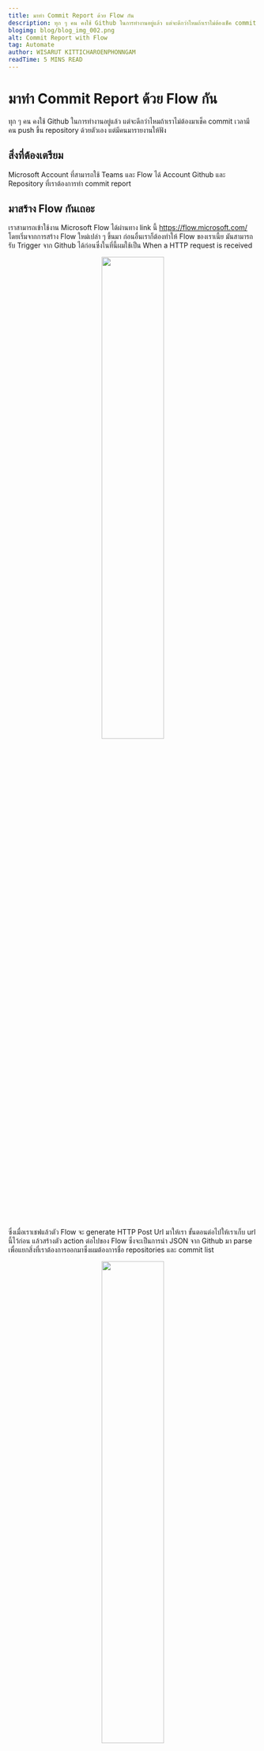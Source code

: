 ```yaml
---
title: มาทำ Commit Report ด้วย Flow กัน
description: ทุก ๆ คน คงใช้ Github ในการทำงานอยู่แล้ว แต่จะดีกว่าไหมถ้าเราไม่ต้องเช็ค commit เอง
blogimg: blog/blog_img_002.png
alt: Commit Report with Flow
tag: Automate
author: WISARUT KITTICHAROENPHONNGAM
readTime: 5 MINS READ
---
```

# มาทำ​ Commit Report ด้วย Flow กัน

ทุก ๆ คน คงใช้ Github ในการทำงานอยู่แล้ว แต่จะดีกว่าไหมถ้าเราไม่ต้องมาเช็ค commit เวลามีคน push ขึ้น repository ด้วยตัวเอง แต่มีคนมารายงานให้ฟัง

## สิ่งที่ต้องเตรียม

Microsoft Account ที่สามารถใช้ Teams และ Flow ได้
Account Github และ Repository ที่เราต้องการทำ commit report

## มาสร้าง Flow กันเถอะ 

เราสามารถเข้าใช้งาน Microsoft Flow ได้ผ่านทาง link นี้ https://flow.microsoft.com/ โดยเริ่มจากการสร้าง Flow ใหม่เปล่า ๆ ขึ้นมา ก่อนอื่นเราก็ต้องทำให้ Flow ของเราเนี้ย มันสามารถรับ Trigger จาก Github ได้ก่อนซึ่งในที่นี้ผมใช้เป็น When a HTTP request is received 
<p style="text-align:center;margin:2% 0%"><img style="width:50%" src="/portfolio/blog/commit-img-01.png" /></p>

ซึ่งเมื่อเราเชฟแล้วตัว Flow จะ generate HTTP Post Url มาให้เรา ขั้นตอนต่อไปให้เราเก็บ url นี้ไว้ก่อน แล้วสร้างตัว action ต่อไปของ Flow ซึ่งจะเป็นการนำ JSON จาก Github มา parse เพื่อแยกสิ่งที่เราต้องการออกมาซึ่งผมต้องการชื่อ repositories และ commit list <p style="text-align:center;margin:2% 0%"><img style="width:50%" src="/portfolio/blog/commit-img-02.png" /></p>

แล้วเราจะได้ตัว repositories ออกมาซึ่งสามารถเอามา parse json อีกรอบได้ <p style="text-align:center;margin:2% 0%"><img style="width:50%" src="/portfolio/blog/commit-img-03.png" /></p>

จากนั้นเราจะเอา commit ของเราที่ได้มาเป็น array มาจัดทำเป็น string ผมจึงเริ่มจาก initialize variable action ครับเพื่อประกาศ variable ไว้เก็บค่า string ของเรา <p style="text-align:center;margin:2% 0%"><img style="width:50%" src="/portfolio/blog/commit-img-04.png" /></p>

ต่อมาเรามาเริ่ม วน loop ใน array เพื่อเอาข้อมูลของแต่ละ commit กันดีกว่า เริ่มจาก การ parse json ของ commit ออกมาเป็นข้อมูลต่าง ๆ <p style="text-align:center;margin:2% 0%"><img style="width:50%" src="/portfolio/blog/commit-img-05.png" /></p>

จากนั้นก็ parse json ของ author เพื่อเอา username ของผู้ที่ commit ออกมา และเก็บลงในตัวแปร Commit List ที่เราประกาศไว้ตอนต้น <p style="text-align:center;margin:2% 0%"><img style="width:50%" src="/portfolio/blog/commit-img-06.png" /></p> 

สุดท้ายแล้วก็ให้มันโพสลง Microsoft Team โดยเลือก action post a message (V3) และกรอก Team, Channel และ Message ตามภาพเลย
<p style="text-align:center;margin:2% 0%"><img style="width:50%" src="/portfolio/blog/commit-img-06.png" /></p>

## Integrated with github

เอาหละ หลังจากเราสร้าง flow เสร็จแล้วเราก็เอามันไปเชื่อมต่อกับ github ของเรากัน โดยเข้าไปที่ github repository ที่เราต้องการ เลือก setting และ webhooks จากนั้นกด Add webhook จากนั้นนำ HTTP Post Url ที่ flow ให้เรามาในขั้นตอนแรกมาใส่ เลือก content type เป็น application/json และเลือก event ที่ต้องการซึ่งในที่นี้ผมต้องการแค่ push event จากนั้นกด add webhook แล้วไปลอง commit กันเลยยยย

## Schema for parse JSON

<script src="https://gist.github.com/GGolfz/6c970745fa654a46c0f811ca4fb2490a.js"></script>

<script src="https://gist.github.com/GGolfz/1aa2f5e51ea211f2d47f64aacee3f75c.js"></script>

<script src="https://gist.github.com/GGolfz/5cacc9f93ffd3864eacb3135527d5477.js"></script>

<script src="https://gist.github.com/GGolfz/c28ae7dbe653c4faef372b252e9397ef.js"></script>